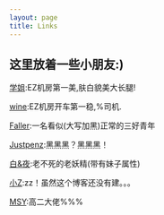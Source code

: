 ```yaml
---
layout: page
title: Links
---
```

## 这里放着一些小朋友:)  

[学姐](http://olers.github.io):EZ机房第一美,肤白貌美大长腿!  

[wine](http://blog.leanote.com/winee):EZ机房开车第一稳,%司机.  

[Faller](http://blog.leanote.com/faller):一名看似(大写加黑)正常的三好青年  

[Justpenz](http://blog.csdn.net/justpenz233):黑黑黑？黑黑黑！   

[白&夜](http://www.cnblogs.com/whitenight/):老不死的老妖精(带有妹子属性)   

[小Z](http://0936zz.xyz/):zz！虽然这个博客还没有建。。。

[MSY](http://blog.leanote.com/Harbourside):高二大佬%%%

